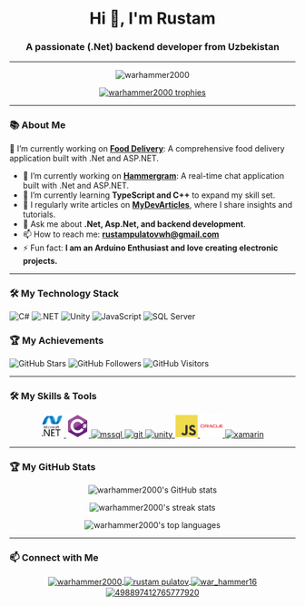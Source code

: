 <h1 align="center">Hi 👋, I'm Rustam</h1>
<h3 align="center">A passionate (.Net) backend developer from Uzbekistan</h3>

---

<p align="center">
  <img src="https://komarev.com/ghpvc/?username=warhammer2000&label=Profile%20views&color=0e75b6&style=flat" alt="warhammer2000" />
</p>

<p align="center">
  <a href="https://github.com/ryo-ma/github-profile-trophy">
    <img src="https://github-profile-trophy.vercel.app/?username=warhammer2000&theme=onedark&no-frame=true&margin-w=10&margin-h=10" alt="warhammer2000 trophies" />
  </a>
</p>

---

### 📚 About Me

🔭 I’m currently working on **[Food Delivery](https://github.com/Warhammer2000/Food-Delivery)**: A comprehensive food delivery application built with .Net and ASP.NET.
- 🔭 I’m currently working on **[Hammergram](https://github.com/Warhammer2000/ChatApplicationGit)**: A real-time chat application built with .Net and ASP.NET.
- 🌱 I’m currently learning **TypeScript and C++** to expand my skill set.
- 📝 I regularly write articles on **[MyDevArticles](https://t.me/MyDevArticles)**, where I share insights and tutorials.
- 💬 Ask me about **.Net, Asp.Net, and backend development**.
- 📫 How to reach me: **rustampulatovwh@gmail.com**
- ⚡ Fun fact: **I am an Arduino Enthusiast and love creating electronic projects.**

---
### 🛠 My Technology Stack

![C#](https://img.shields.io/badge/-C%23-000?&logo=C-Sharp&logoColor=239120)
![.NET](https://img.shields.io/badge/-.NET-512BD4?&logo=.NET&logoColor=white)
![Unity](https://img.shields.io/badge/-Unity-000?&logo=Unity&logoColor=white)
![JavaScript](https://img.shields.io/badge/-JavaScript-000?&logo=JavaScript)
![SQL Server](https://img.shields.io/badge/-SQL%20Server-CC2927?&logo=Microsoft-SQL-Server&logoColor=white)


### 🏆 My Achievements

![GitHub Stars](https://img.shields.io/github/stars/warhammer2000?style=social)
![GitHub Followers](https://img.shields.io/github/followers/warhammer2000?style=social)
![GitHub Visitors](https://komarev.com/ghpvc/?username=warhammer2000&label=Profile%20views&color=0e75b6&style=flat)

---
### 🛠 My Skills & Tools

<p align="center">
  <a href="https://dotnet.microsoft.com/" target="_blank" rel="noreferrer">
    <img src="https://raw.githubusercontent.com/devicons/devicon/master/icons/dot-net/dot-net-original-wordmark.svg" alt="dotnet" width="40" height="40"/>
  </a>
  <a href="https://www.w3schools.com/cs/" target="_blank" rel="noreferrer">
    <img src="https://raw.githubusercontent.com/devicons/devicon/master/icons/csharp/csharp-original.svg" alt="csharp" width="40" height="40"/>
  </a>
  <a href="https://www.microsoft.com/en-us/sql-server" target="_blank" rel="noreferrer">
    <img src="https://www.svgrepo.com/show/303229/microsoft-sql-server-logo.svg" alt="mssql" width="40" height="40"/>
  </a>
  <a href="https://git-scm.com/" target="_blank" rel="noreferrer">
    <img src="https://www.vectorlogo.zone/logos/git-scm/git-scm-icon.svg" alt="git" width="40" height="40"/>
  </a>
  <a href="https://unity.com/" target="_blank" rel="noreferrer">
    <img src="https://www.vectorlogo.zone/logos/unity3d/unity3d-icon.svg" alt="unity" width="40" height="40"/>
  </a>
  <a href="https://developer.mozilla.org/en-US/docs/Web/JavaScript" target="_blank" rel="noreferrer">
    <img src="https://raw.githubusercontent.com/devicons/devicon/master/icons/javascript/javascript-original.svg" alt="javascript" width="40" height="40"/>
  </a>
  <a href="https://www.oracle.com/" target="_blank" rel="noreferrer">
    <img src="https://raw.githubusercontent.com/devicons/devicon/master/icons/oracle/oracle-original.svg" alt="oracle" width="40" height="40"/>
  </a>
  <a href="https://dotnet.microsoft.com/apps/xamarin" target="_blank" rel="noreferrer">
    <img src="https://raw.githubusercontent.com/detain/svg-logos/780f25886640cef088af994181646db2f6b1a3f8/svg/xamarin.svg" alt="xamarin" width="40" height="40"/>
  </a>
</p>

---

### 🏆 My GitHub Stats

<p align="center">
  <img src="https://github-readme-stats.vercel.app/api?username=warhammer2000&show_icons=true&theme=dark" alt="warhammer2000's GitHub stats" />
</p>
<p align="center">
  <img src="https://github-readme-streak-stats.herokuapp.com/?user=warhammer2000&theme=dark" alt="warhammer2000's streak stats" />
</p>
<p align="center">
  <img src="https://github-readme-stats.vercel.app/api/top-langs?username=warhammer2000&show_icons=true&locale=en&layout=compact&theme=dark" alt="warhammer2000's top languages" />
</p>

---
### 📫 Connect with Me

<p align="center">
  <a href="https://dev.to/warhammer2000" target="blank">
    <img align="center" src="https://raw.githubusercontent.com/rahuldkjain/github-profile-readme-generator/master/src/images/icons/Social/devto.svg" alt="warhammer2000" height="30" width="40" />
  </a>
  <a href="https://linkedin.com/in/rustam pulatov" target="blank">
    <img align="center" src="https://raw.githubusercontent.com/rahuldkjain/github-profile-readme-generator/master/src/images/icons/Social/linked-in-alt.svg" alt="rustam pulatov" height="30" width="40" />
  </a>
  <a href="https://instagram.com/war_hammer16" target="blank">
    <img align="center" src="https://raw.githubusercontent.com/rahuldkjain/github-profile-readme-generator/master/src/images/icons/Social/instagram.svg" alt="war_hammer16" height="30" width="40" />
  </a>
  <a href="https://discord.gg/498897412765777920" target="blank">
    <img align="center" src="https://raw.githubusercontent.com/rahuldkjain/github-profile-readme-generator/master/src/images/icons/Social/discord.svg" alt="498897412765777920" height="30" width="40" />
  </a>
</p>
